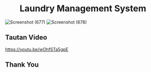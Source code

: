 <h1 align="center">Laundry Management System</h1>

![Screenshot (677)](https://github.com/sntdshrly/pdo-laundry/assets/71547739/941f8eff-d0a9-4ea7-989a-8be0ab823d35)
![Screenshot (678)](https://github.com/sntdshrly/pdo-laundry/assets/71547739/d007ebec-0381-41fa-a9e1-4c73125a0188)

## Tautan Video
https://youtu.be/wOhfSTa5gpE

## Thank You
